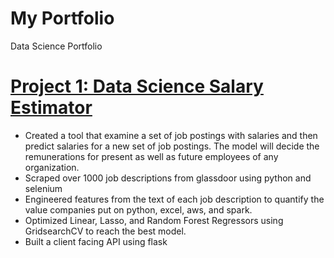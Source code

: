 # My Portfolio
Data Science Portfolio

# [Project 1: Data Science Salary Estimator](https://github.com/maulik-vyas/SalaryPredictionProject) 
* Created a tool that examine a set of job postings with salaries and then predict salaries for a new set of job postings. The model will   decide the remunerations for present as well as future employees of any organization.
* Scraped over 1000 job descriptions from glassdoor using python and selenium
* Engineered features from the text of each job description to quantify the value companies put on python, excel, aws, and spark. 
* Optimized Linear, Lasso, and Random Forest Regressors using GridsearchCV to reach the best model. 
* Built a client facing API using flask 
